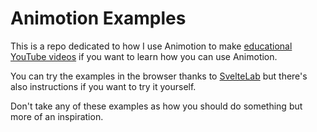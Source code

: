 # Animotion Examples

This is a repo dedicated to how I use Animotion to make [educational YouTube videos](https://www.youtube.com/@JoyofCodeDev) if you want to learn how you can use Animotion.

You can try the examples in the browser thanks to [SvelteLab](https://www.sveltelab.dev/) but there's also instructions if you want to try it yourself.

Don't take any of these examples as how you should do something but more of an inspiration.

